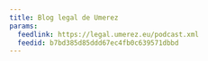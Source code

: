 ```yaml
---
title: Blog legal de Umerez
params:
  feedlink: https://legal.umerez.eu/podcast.xml
  feedid: b7bd385d85ddd67ec4fb0c639571dbbd
---
```

